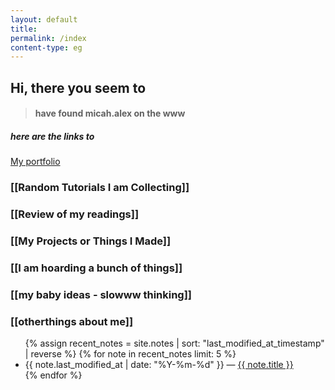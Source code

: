 ```yaml
---
layout: default  
title:
permalink: /index
content-type: eg  
---  
```



## Hi, there you seem to 
> #### have found micah.alex on the www
##### here are the links to 

[My portfolio](https://khattamicah.tumblr.com)


### [[Random Tutorials I am Collecting]]

### [[Review of my readings]]

### [[My Projects or Things I Made]]

### [[I am hoarding a bunch of things]]

### [[my baby ideas - slowww thinking]]

### [[otherthings about me]]

<ul>
  {% assign recent_notes = site.notes | sort: "last_modified_at_timestamp" | reverse %}
  {% for note in recent_notes limit: 5 %}
    <li>
      {{ note.last_modified_at | date: "%Y-%m-%d" }} — <a class="internal-link" href="{{ note.url }}">{{ note.title }}</a>
    </li>
  {% endfor %}
</ul>

<!-- The tracker used is from insights, a cookieless, privacy-centric tracker-->
<script src="https://getinsights.io/js/insights.js"></script>
<script>
insights.init('slvaMWvsRVntTw2h');
insights.trackPages();
</script>

